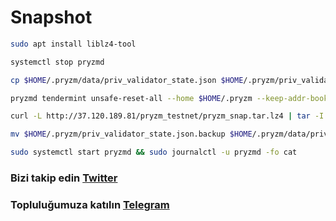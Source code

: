 # Snapshot

```bash
sudo apt install liblz4-tool

systemctl stop pryzmd

cp $HOME/.pryzm/data/priv_validator_state.json $HOME/.pryzm/priv_validator_state.json.backup

pryzmd tendermint unsafe-reset-all --home $HOME/.pryzm --keep-addr-book

curl -L http://37.120.189.81/pryzm_testnet/pryzm_snap.tar.lz4 | tar -I lz4 -xf - -C .pryzm/data

mv $HOME/.pryzm/priv_validator_state.json.backup $HOME/.pryzm/data/priv_validator_state.json

sudo systemctl start pryzmd && sudo journalctl -u pryzmd -fo cat
```
### Bizi takip edin [Twitter](https://twitter.com/corenodeHQ)
### Topluluğumuza katılın [Telegram](https://t.me/corenodechat)

